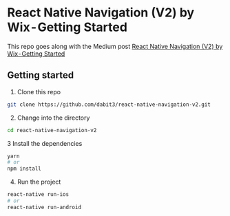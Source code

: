 # React Native Navigation (V2) by Wix - Getting Started

This repo goes along with the Medium post [React Native Navigation (V2) by Wix - Getting Started](https://medium.com/@dabit3/react-native-navigation-v2-by-wix-getting-started-7d647e944132)

## Getting started

1. Clone this repo

```bash
git clone https://github.com/dabit3/react-native-navigation-v2.git
```

2. Change into the directory

```bash
cd react-native-navigation-v2
```

3 Install the dependencies

```bash
yarn
# or
npm install
```

4. Run the project

```bash
react-native run-ios
# or
react-native run-android
```
